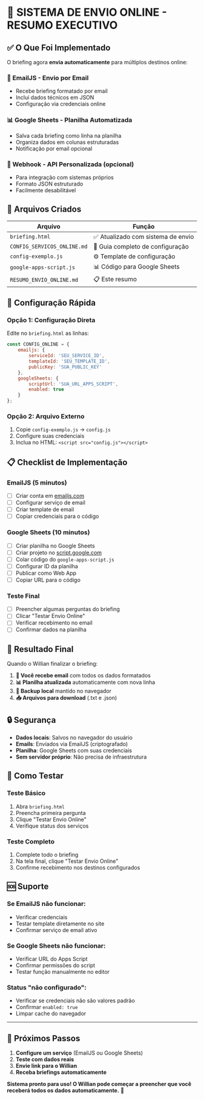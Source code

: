 # 🚀 SISTEMA DE ENVIO ONLINE - RESUMO EXECUTIVO

## ✅ **O Que Foi Implementado**

O briefing agora **envia automaticamente** para múltiplos destinos online:

### **📧 EmailJS** - Envio por Email
- Recebe briefing formatado por email
- Inclui dados técnicos em JSON
- Configuração via credenciais online

### **📊 Google Sheets** - Planilha Automatizada  
- Salva cada briefing como linha na planilha
- Organiza dados em colunas estruturadas
- Notificação por email opcional

### **🔗 Webhook** - API Personalizada (opcional)
- Para integração com sistemas próprios
- Formato JSON estruturado
- Facilmente desabilitável

## 📁 **Arquivos Criados**

| Arquivo | Função |
|---------|--------|
| `briefing.html` | ✅ Atualizado com sistema de envio |
| `CONFIG_SERVICOS_ONLINE.md` | 📖 Guia completo de configuração |
| `config-exemplo.js` | ⚙️ Template de configuração |
| `google-apps-script.js` | 📊 Código para Google Sheets |
| `RESUMO_ENVIO_ONLINE.md` | 📋 Este resumo |

## 🔧 **Configuração Rápida**

### **Opção 1: Configuração Direta**
Edite no `briefing.html` as linhas:
```javascript
const CONFIG_ONLINE = {
    emailjs: {
        serviceId: 'SEU_SERVICE_ID',
        templateId: 'SEU_TEMPLATE_ID', 
        publicKey: 'SUA_PUBLIC_KEY'
    },
    googleSheets: {
        scriptUrl: 'SUA_URL_APPS_SCRIPT',
        enabled: true
    }
};
```

### **Opção 2: Arquivo Externo**
1. Copie `config-exemplo.js` → `config.js`
2. Configure suas credenciais
3. Inclua no HTML: `<script src="config.js"></script>`

## 📋 **Checklist de Implementação**

### **EmailJS (5 minutos)**
- [ ] Criar conta em [emailjs.com](https://emailjs.com)
- [ ] Configurar serviço de email
- [ ] Criar template de email
- [ ] Copiar credenciais para o código

### **Google Sheets (10 minutos)**
- [ ] Criar planilha no Google Sheets
- [ ] Criar projeto no [script.google.com](https://script.google.com)
- [ ] Colar código do `google-apps-script.js`
- [ ] Configurar ID da planilha
- [ ] Publicar como Web App
- [ ] Copiar URL para o código

### **Teste Final**
- [ ] Preencher algumas perguntas do briefing
- [ ] Clicar "Testar Envio Online"
- [ ] Verificar recebimento no email
- [ ] Confirmar dados na planilha

## 🎯 **Resultado Final**

Quando o Willian finalizar o briefing:

1. **📧 Você recebe email** com todos os dados formatados
2. **📊 Planilha atualizada** automaticamente com nova linha
3. **💾 Backup local** mantido no navegador
4. **📥 Arquivos para download** (.txt e .json)

## 🔒 **Segurança**

- **Dados locais**: Salvos no navegador do usuário
- **Emails**: Enviados via EmailJS (criptografado)
- **Planilha**: Google Sheets com suas credenciais
- **Sem servidor próprio**: Não precisa de infraestrutura

## 🧪 **Como Testar**

### **Teste Básico**
1. Abra `briefing.html`
2. Preencha primeira pergunta
3. Clique "Testar Envio Online"
4. Verifique status dos serviços

### **Teste Completo**
1. Complete todo o briefing
2. Na tela final, clique "Testar Envio Online"
3. Confirme recebimento nos destinos configurados

## 🆘 **Suporte**

### **Se EmailJS não funcionar:**
- Verificar credenciais
- Testar template diretamente no site
- Confirmar serviço de email ativo

### **Se Google Sheets não funcionar:**
- Verificar URL do Apps Script
- Confirmar permissões do script
- Testar função manualmente no editor

### **Status "não configurado":**
- Verificar se credenciais não são valores padrão
- Confirmar `enabled: true`
- Limpar cache do navegador

---

## 🚀 **Próximos Passos**

1. **Configure um serviço** (EmailJS ou Google Sheets)
2. **Teste com dados reais** 
3. **Envie link para o Willian**
4. **Receba briefings automaticamente**

**Sistema pronto para uso! O Willian pode começar a preencher que você receberá todos os dados automaticamente.** 🎉 